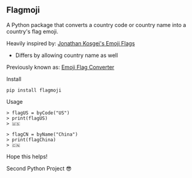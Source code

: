 Flagmoji
-----------

A Python package that converts a country code or country name into a country's flag emoji.

Heavily inspired by: [Jonathan Kosgei's Emoji Flags](https://github.com/jonathan-kosgei/emoji-flags)
 - Differs by allowing country name as well

Previously known as: [Emoji Flag Converter](https://github.com/stevenyuser/emoji-flag-converter)

Install
```
pip install flagmoji
```

Usage
```
> flagUS = byCode("US")
> print(flagUS)
> 🇺🇸

> flagCN = byName("China")
> print(flagChina)
> 🇨🇳
```

Hope this helps!

Second Python Project 😎

